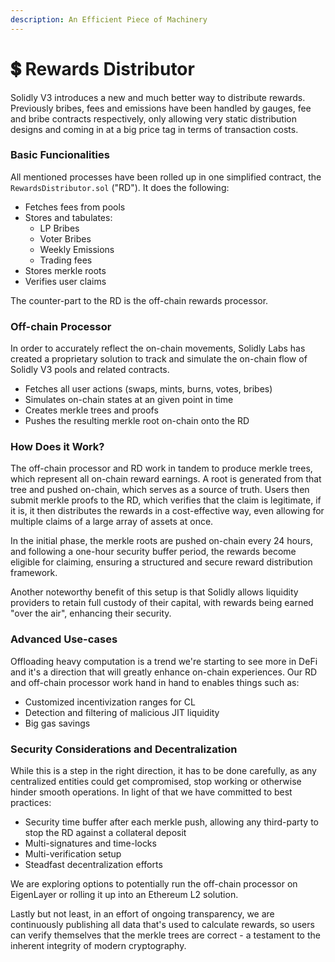 ```yaml
---
description: An Efficient Piece of Machinery
---
```


# 💲 Rewards Distributor

Solidly V3 introduces a new and much better way to distribute rewards. Previously bribes, fees and emissions have been handled by gauges, fee and bribe contracts respectively, only allowing very static distribution designs and coming in at a big price tag in terms of transaction costs.

### Basic Funcionalities

All mentioned processes have been rolled up in one simplified contract, the `RewardsDistributor.sol` ("RD"). It does the following:

* Fetches fees from pools
* Stores and tabulates:
  * LP Bribes
  * Voter Bribes
  * Weekly Emissions
  * Trading fees
* Stores merkle roots
* Verifies user claims

The counter-part to the RD is the off-chain rewards processor.

### Off-chain Processor

In order to accurately reflect the on-chain movements, Solidly Labs has created a proprietary solution to track and simulate the on-chain flow of Solidly V3 pools and related contracts.

* Fetches all user actions (swaps, mints, burns, votes, bribes)
* Simulates on-chain states at an given point in time
* Creates merkle trees and proofs
* Pushes the resulting merkle root on-chain onto the RD

### How Does it Work?

The off-chain processor and RD work in tandem to produce merkle trees, which represent all on-chain reward earnings. A root is generated from that tree and pushed on-chain, which serves as a source of truth. Users then submit merkle proofs to the RD, which verifies that the claim is legitimate, if it is, it then distributes the rewards in a cost-effective way, even allowing for multiple claims of a large array of assets at once.

In the initial phase, the merkle roots are pushed on-chain every 24 hours, and following a one-hour security buffer period, the rewards become eligible for claiming, ensuring a structured and secure reward distribution framework.

Another noteworthy benefit of this setup is that Solidly allows liquidity providers to retain full custody of their capital, with rewards being earned "over the air", enhancing their security.

### Advanced Use-cases

Offloading heavy computation is a trend we're starting to see more in DeFi and it's a direction that will greatly enhance on-chain experiences. Our RD and off-chain processor work hand in hand to enables things such as:

* Customized incentivization ranges for CL
* Detection and filtering of malicious JIT liquidity
* Big gas savings

### Security Considerations and Decentralization

While this is a step in the right direction, it has to be done carefully, as any centralized entities could get compromised, stop working or otherwise hinder smooth operations. In light of that we have committed to best practices:

* Security time buffer after each merkle push, allowing any third-party to stop the RD against a collateral deposit
* Multi-signatures and time-locks
* Multi-verification setup
* Steadfast decentralization efforts

We are exploring options to potentially run the off-chain processor on EigenLayer or rolling it up into an Ethereum L2 solution.

Lastly but not least, in an effort of ongoing transparency, we are continuously publishing all data that's used to calculate rewards, so users can verify themselves that the merkle trees are correct - a testament to the inherent integrity of modern cryptography.
